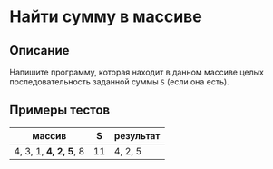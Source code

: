 # Найти сумму в массиве

## Описание
Напишите программу, которая находит в данном массиве целых последовательность заданной суммы `S` (если она есть).

## Примеры тестов

|        массив           |  S |  результат |
|-------------------------|----|------------|
| 4, 3, 1, **4, 2, 5**, 8 | 11 | 4, 2, 5    |
